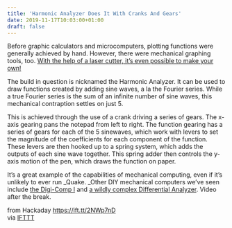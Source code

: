 ```yaml
---
title: 'Harmonic Analyzer Does It With Cranks And Gears'
date: 2019-11-17T10:03:00+01:00
draft: false
---
```


Before graphic calculators and microcomputers, plotting functions were generally achieved by hand. However, there were mechanical graphing tools, too. [With the help of a laser cutter, it’s even possible to make your own!](https://www.instructables.com/id/Harmonic-Analyzer-Mechanical-Lasercut-Signal-Plott/)

The build in question is nicknamed the Harmonic Analyzer. It can be used to draw functions created by adding sine waves, a la the Fourier series. While a true Fourier series is the sum of an infinite number of sine waves, this mechanical contraption settles on just 5.

This is achieved through the use of a crank driving a series of gears. The x-axis gearing pans the notepad from left to right. The function gearing has a series of gears for each of the 5 sinewaves, which work with levers to set the magnitude of the coefficients for each component of the function. These levers are then hooked up to a spring system, which adds the outputs of each sine wave together. This spring adder then controls the y-axis motion of the pen, which draws the function on paper.

It’s a great example of the capabilities of mechanical computing, even if it’s unlikely to ever run _Quake. _Other DIY mechanical computers we’ve seen include [the Digi-Comp I](https://hackaday.com/2019/11/10/3d-print-your-very-own-mechanical-computer/) and [a wildly complex Differential Analyzer](https://hackaday.com/2016/08/08/differential-analyzer-cranks-out-math-like-a-champ-at-vcf-2016/). Video after the break.

  
  
from Hackaday https://ift.tt/2NWp7nD  
via [IFTTT](https://ifttt.com/?ref=da&site=blogger)